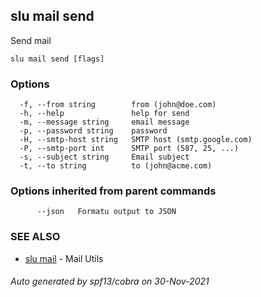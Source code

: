 ## slu mail send

Send mail

```
slu mail send [flags]
```

### Options

```
  -f, --from string        from (john@doe.com)
  -h, --help               help for send
  -m, --message string     email message
  -p, --password string    password
  -H, --smtp-host string   SMTP host (smtp.google.com)
  -P, --smtp-port int      SMTP port (587, 25, ...)
  -s, --subject string     Email subject
  -t, --to string          to (john@acme.com)
```

### Options inherited from parent commands

```
      --json   Formatu output to JSON
```

### SEE ALSO

* [slu mail](slu_mail.md)	 - Mail Utils

###### Auto generated by spf13/cobra on 30-Nov-2021
